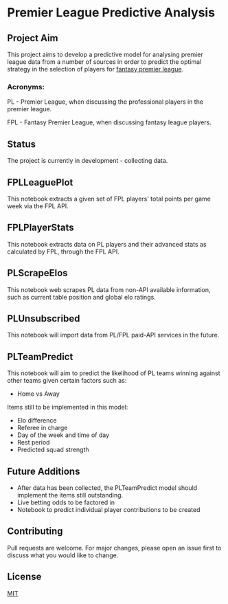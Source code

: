 # Premier League Predictive Analysis

## Project Aim
This project aims to develop a predictive model for analysing premier league data from a number of sources in order to predict the optimal strategy in the selection of players for [fantasy premier league](https://fantasy.premierleague.com/).

### Acronyms:
PL - Premier League, when discussing the professional players in the premier league.

FPL - Fantasy Premier League, when discussing fantasy league players.

## Status
The project is currently in development - collecting data.

## FPLLeaguePlot
This notebook extracts a given set of FPL players' total points per game week via the FPL API.

## FPLPlayerStats
This notebook extracts data on PL players and their advanced stats as calculated by FPL, through the FPL API.

## PLScrapeElos
This notebook web scrapes PL data from non-API available information, such as current table position and global elo ratings.

## PLUnsubscribed
This notebook will import data from PL/FPL paid-API services in the future.

## PLTeamPredict
This notebook will aim to predict the likelihood of PL teams winning against other teams given certain factors such as:
- Home vs Away

Items still to be implemented in this model:
- Elo difference
- Referee in charge
- Day of the week and time of day
- Rest period
- Predicted squad strength

## Future Additions
- After data has been collected, the PLTeamPredict model should implement the items still outstanding. 
- Live betting odds to be factored in
- Notebook to predict individual player contributions to be created

## Contributing
Pull requests are welcome. For major changes, please open an issue first to discuss what you would like to change.

## License
[MIT](https://choosealicense.com/licenses/mit/)
